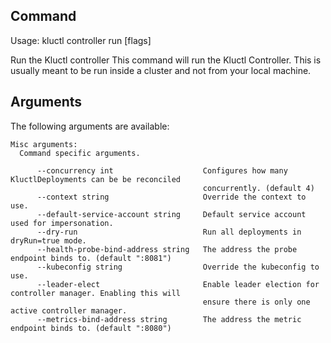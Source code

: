 <!-- This comment is uncommented when auto-synced to www-kluctl.io

---
title: "controller run"
linkTitle: "controller run"
weight: 10
description: >
    controller command
---
-->

## Command
<!-- BEGIN SECTION "controller run" "Usage" false -->
Usage: kluctl controller run [flags]

Run the Kluctl controller
This command will run the Kluctl Controller. This is usually meant to be run inside a cluster and not from your local machine.

<!-- END SECTION -->

## Arguments

The following arguments are available:
<!-- BEGIN SECTION "controller run" "Misc arguments" true -->
```
Misc arguments:
  Command specific arguments.

      --concurrency int                    Configures how many KluctlDeployments can be be reconciled
                                           concurrently. (default 4)
      --context string                     Override the context to use.
      --default-service-account string     Default service account used for impersonation.
      --dry-run                            Run all deployments in dryRun=true mode.
      --health-probe-bind-address string   The address the probe endpoint binds to. (default ":8081")
      --kubeconfig string                  Override the kubeconfig to use.
      --leader-elect                       Enable leader election for controller manager. Enabling this will
                                           ensure there is only one active controller manager.
      --metrics-bind-address string        The address the metric endpoint binds to. (default ":8080")

```
<!-- END SECTION -->
